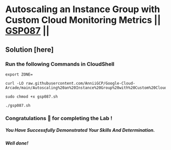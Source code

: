 # Autoscaling an Instance Group with Custom Cloud Monitoring Metrics || [GSP087](https://www.cloudskillsboost.google/focuses/611?parent=catalog) ||

## Solution [here] 

### Run the following Commands in CloudShell

```
export ZONE=
```
```
curl -LO raw.githubusercontent.com/AnniiGCP/Google-Cloud-Arcade/main/Autoscaling%20an%20Instance%20Group%20with%20Custom%20Cloud%20Monitoring%20Metrics/gsp087.sh

sudo chmod +x gsp087.sh

./gsp087.sh
```

### Congratulations 🎉 for completing the Lab !

##### *You Have Successfully Demonstrated Your Skills And Determination.*

#### *Well done!*

 

 
